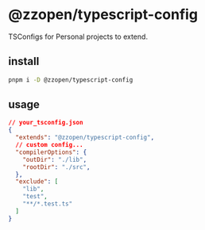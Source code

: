 # @zzopen/typescript-config

TSConfigs for Personal projects to extend.

## install

```bash
pnpm i -D @zzopen/typescript-config
```

## usage

```json
// your_tsconfig.json
{
  "extends": "@zzopen/typescript-config",
  // custom config...
  "compilerOptions": {
    "outDir": "./lib",
    "rootDir": "./src",
  },
  "exclude": [
    "lib",
    "test",
    "**/*.test.ts"
  ]
}
```
